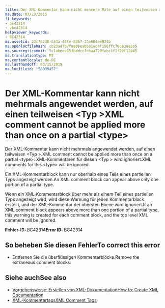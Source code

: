 ```yaml
---
title: Der XML-Kommentar kann nicht mehrere Male auf einen teilweisen angewendet werden <type>
ms.date: 07/20/2015
f1_keywords:
- bc42314
- vbc42314
helpviewer_keywords:
- BC42314
ms.assetid: 23c76238-843a-44fe-88b7-25e604ee924b
ms.openlocfilehash: cb23ad7b7faa0beabb81ed4f196ffc700a3ae5b5
ms.sourcegitcommit: 5c1abeec15fbddcc7dbaa729fabc1f1f29f12045
ms.translationtype: MT
ms.contentlocale: de-DE
ms.lasthandoff: 03/15/2019
ms.locfileid: "58039457"
---
```

# <a name="xml-comment-cannot-be-applied-more-than-once-on-a-partial-type"></a><span data-ttu-id="94696-102">Der XML-Kommentar kann nicht mehrmals angewendet werden, auf einen teilweisen \<Typ ></span><span class="sxs-lookup"><span data-stu-id="94696-102">XML comment cannot be applied more than once on a partial \<type></span></span>
<span data-ttu-id="94696-103">Der XML-Kommentar kann nicht mehrmals angewendet werden, auf einen teilweisen \<Typ >.</span><span class="sxs-lookup"><span data-stu-id="94696-103">XML comment cannot be applied more than once on a partial \<type>.</span></span> <span data-ttu-id="94696-104">XML-Kommentaren für diesen \<Typ > wird ignoriert.</span><span class="sxs-lookup"><span data-stu-id="94696-104">XML comments for this \<type> will be ignored.</span></span>  
  
 <span data-ttu-id="94696-105">Ein XML-Kommentarblock kann nur oberhalb eines Teils eines partiellen Typs angezeigt werden.</span><span class="sxs-lookup"><span data-stu-id="94696-105">An XML comment block can appear above only one portion of a partial type.</span></span>  
  
 <span data-ttu-id="94696-106">Wenn ein XML-Kommentarblock über mehr als einem Teil eines partiellen Typs angezeigt wird, wird diese Warnung für jeden Kommentarblock erstellt, und der XML-Kommentar der obersten Ebene wird ignoriert.</span><span class="sxs-lookup"><span data-stu-id="94696-106">If an XML comment block appears above more than one portion of a partial type, this warning is created for each comment block, and the top level XML comment will be ignored.</span></span>  
  
 <span data-ttu-id="94696-107">**Fehler-ID:** BC42314</span><span class="sxs-lookup"><span data-stu-id="94696-107">**Error ID:** BC42314</span></span>  
  
## <a name="to-correct-this-error"></a><span data-ttu-id="94696-108">So beheben Sie diesen Fehler</span><span class="sxs-lookup"><span data-stu-id="94696-108">To correct this error</span></span>  
  
-   <span data-ttu-id="94696-109">Entfernen Sie die überflüssigen Kommentarblöcke.</span><span class="sxs-lookup"><span data-stu-id="94696-109">Remove the extraneous comment blocks.</span></span>  
  
## <a name="see-also"></a><span data-ttu-id="94696-110">Siehe auch</span><span class="sxs-lookup"><span data-stu-id="94696-110">See also</span></span>

- [<span data-ttu-id="94696-111">Vorgehensweise: Erstellen von XML-Dokumentation</span><span class="sxs-lookup"><span data-stu-id="94696-111">How to: Create XML Documentation</span></span>](../../visual-basic/programming-guide/program-structure/how-to-create-xml-documentation.md)
- [<span data-ttu-id="94696-112">XML-Kommentartags</span><span class="sxs-lookup"><span data-stu-id="94696-112">XML Comment Tags</span></span>](../../visual-basic/language-reference/xmldoc/index.md)
